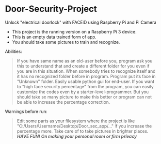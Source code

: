 # Door-Security-Project
Unlock "electrical doorlock" with FACEID using Raspberry Pi and Pi Camera

- This project is the running version on a Raspberry Pi 3 device.
- This is an empty data trained form of app.
- You should take some pictures to train and recognize.

Abilities:
> If you have same name as an old-user before you, program ask you this to understand that
and create a different folder for you even if you are in this situation.
> When somebody tries to recognize itself and it has no recognized folder before in program. Program put its face in "Unknown" folder.
> Easily usable python gui for end-user.
> If you want to "high face security percentage" from the program, you can easily customize the codes even by a starter-level-programmer.
But you should take so many picture to make this better or program can not be able to increase the percentage correction.

Warnings before run:
> Edit some parts as your filesystem where the project is like "C:/Users/Username/Desktop/Door_sec_app/..."
> If you increase the percentage more. Take care of to take pictures in brighter places.
>***HAVE FUN! On making your personal room or firm privacy***
